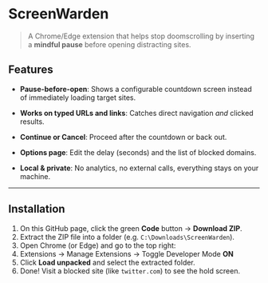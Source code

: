 # ScreenWarden
> A Chrome/Edge extension that helps stop doomscrolling by inserting a **mindful pause** before opening distracting sites.

##  Features

- **Pause-before-open**: Shows a configurable countdown screen instead of immediately loading target sites.
  
-  **Works on typed URLs and links**: Catches direct navigation *and* clicked results.

-  **Continue or Cancel**: Proceed after the countdown or back out.
  
-  **Options page**: Edit the delay (seconds) and the list of blocked domains.
  
-  **Local & private**: No analytics, no external calls, everything stays on your machine.

---

##  Installation

1. On this GitHub page, click the green **Code** button → **Download ZIP**.  
2. Extract the ZIP file into a folder (e.g. `C:\Downloads\ScreenWarden`).  
3. Open Chrome (or Edge) and go to the top right:  
4. Extensions -> Manage Extensions -> Toggle Developer Mode **ON**
5. Click **Load unpacked** and select the extracted folder.  
6. Done! Visit a blocked site (like `twitter.com`) to see the hold screen.


